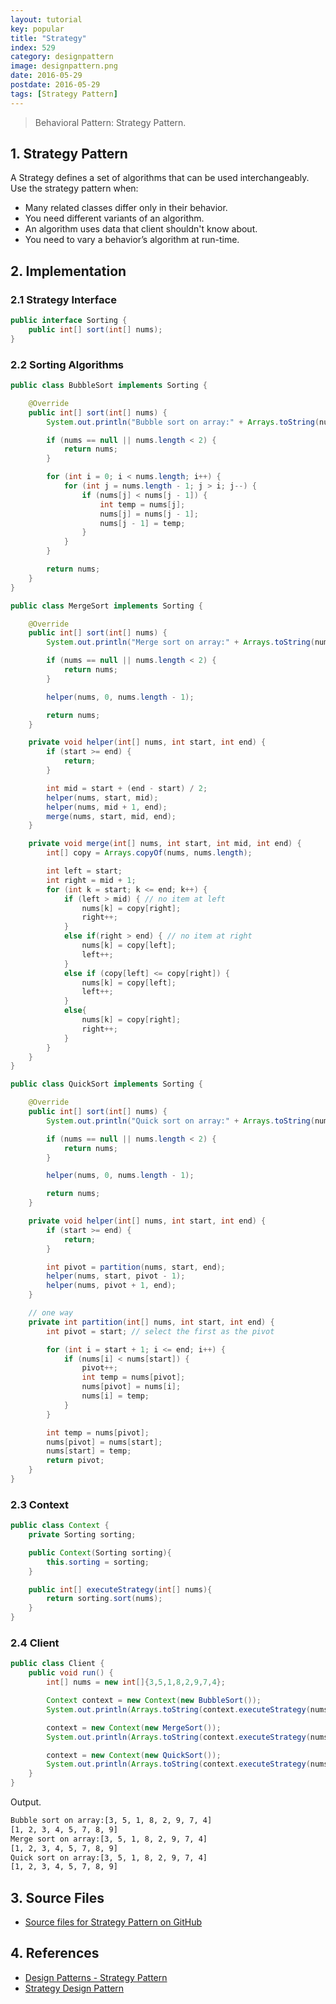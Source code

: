 ```yaml
---
layout: tutorial
key: popular
title: "Strategy"
index: 529
category: designpattern
image: designpattern.png
date: 2016-05-29
postdate: 2016-05-29
tags: [Strategy Pattern]
---
```


> Behavioral Pattern: Strategy Pattern.

## 1. Strategy Pattern
A Strategy defines a set of algorithms that can be used interchangeably. Use the strategy pattern when:
* Many related classes differ only in their behavior.
* You need different variants of an algorithm.
* An algorithm uses data that client shouldn't know about.
* You need to vary a behavior’s algorithm at run-time.

## 2. Implementation
### 2.1 Strategy Interface
```java
public interface Sorting {
    public int[] sort(int[] nums);
}
```
### 2.2 Sorting Algorithms
```java
public class BubbleSort implements Sorting {

    @Override
    public int[] sort(int[] nums) {
        System.out.println("Bubble sort on array:" + Arrays.toString(nums));

        if (nums == null || nums.length < 2) {
            return nums;
        }

        for (int i = 0; i < nums.length; i++) {
            for (int j = nums.length - 1; j > i; j--) {
                if (nums[j] < nums[j - 1]) {
                    int temp = nums[j];
                    nums[j] = nums[j - 1];
                    nums[j - 1] = temp;
                }
            }
        }

        return nums;
    }
}

public class MergeSort implements Sorting {

    @Override
    public int[] sort(int[] nums) {
        System.out.println("Merge sort on array:" + Arrays.toString(nums));

        if (nums == null || nums.length < 2) {
            return nums;
        }

        helper(nums, 0, nums.length - 1);

        return nums;
    }

    private void helper(int[] nums, int start, int end) {
        if (start >= end) {
            return;
        }

        int mid = start + (end - start) / 2;
        helper(nums, start, mid);
        helper(nums, mid + 1, end);
        merge(nums, start, mid, end);
    }

    private void merge(int[] nums, int start, int mid, int end) {
        int[] copy = Arrays.copyOf(nums, nums.length);

        int left = start;
        int right = mid + 1;
        for (int k = start; k <= end; k++) {
            if (left > mid) { // no item at left
                nums[k] = copy[right];
                right++;
            }
            else if(right > end) { // no item at right
                nums[k] = copy[left];
                left++;
            }
            else if (copy[left] <= copy[right]) {
                nums[k] = copy[left];
                left++;
            }
            else{
                nums[k] = copy[right];
                right++;
            }
        }
    }
}

public class QuickSort implements Sorting {

    @Override
    public int[] sort(int[] nums) {
        System.out.println("Quick sort on array:" + Arrays.toString(nums));

        if (nums == null || nums.length < 2) {
            return nums;
        }

        helper(nums, 0, nums.length - 1);

        return nums;
    }

    private void helper(int[] nums, int start, int end) {
        if (start >= end) {
            return;
        }

        int pivot = partition(nums, start, end);
        helper(nums, start, pivot - 1);
        helper(nums, pivot + 1, end);
    }

    // one way
    private int partition(int[] nums, int start, int end) {
        int pivot = start; // select the first as the pivot

        for (int i = start + 1; i <= end; i++) {
            if (nums[i] < nums[start]) {
                pivot++;
                int temp = nums[pivot];
                nums[pivot] = nums[i];
                nums[i] = temp;
            }
        }

        int temp = nums[pivot];
        nums[pivot] = nums[start];
        nums[start] = temp;
        return pivot;
    }
}
```
### 2.3 Context
```java
public class Context {
    private Sorting sorting;

    public Context(Sorting sorting){
        this.sorting = sorting;
    }

    public int[] executeStrategy(int[] nums){
        return sorting.sort(nums);
    }
}
```
### 2.4 Client
```java
public class Client {
    public void run() {
        int[] nums = new int[]{3,5,1,8,2,9,7,4};

        Context context = new Context(new BubbleSort());
        System.out.println(Arrays.toString(context.executeStrategy(nums.clone())));

        context = new Context(new MergeSort());
        System.out.println(Arrays.toString(context.executeStrategy(nums.clone())));

        context = new Context(new QuickSort());
        System.out.println(Arrays.toString(context.executeStrategy(nums.clone())));
    }
}
```
Output.
```sh
Bubble sort on array:[3, 5, 1, 8, 2, 9, 7, 4]
[1, 2, 3, 4, 5, 7, 8, 9]
Merge sort on array:[3, 5, 1, 8, 2, 9, 7, 4]
[1, 2, 3, 4, 5, 7, 8, 9]
Quick sort on array:[3, 5, 1, 8, 2, 9, 7, 4]
[1, 2, 3, 4, 5, 7, 8, 9]
```

## 3. Source Files
* [Source files for Strategy Pattern on GitHub](https://github.com/jojozhuang/design-patterns-java/tree/master/design-pattern-strategy)

## 4. References
* [Design Patterns - Strategy Pattern](https://www.tutorialspoint.com/design_pattern/strategy_pattern.htm)
* [Strategy Design Pattern](https://sourcemaking.com/design_patterns/strategy)
